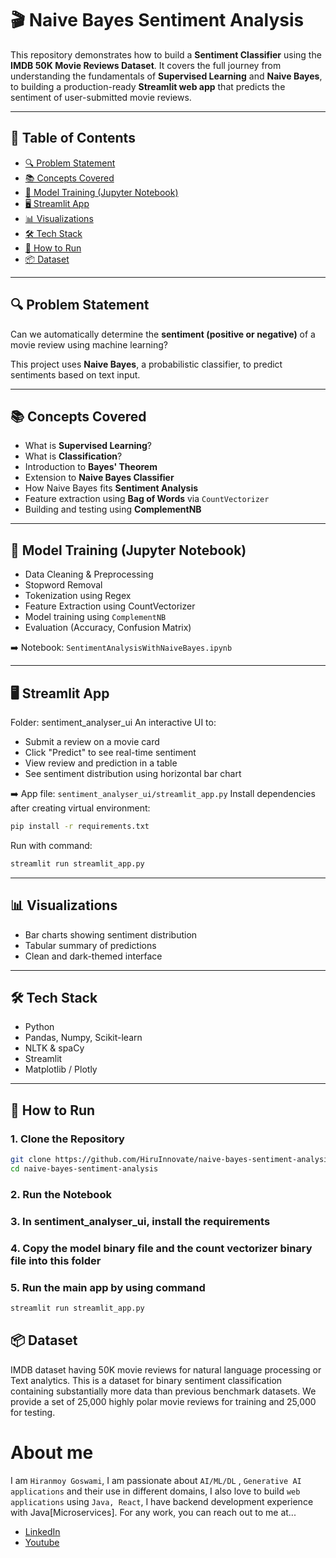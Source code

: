 # 🎬 Naive Bayes Sentiment Analysis

This repository demonstrates how to build a **Sentiment Classifier** using the **IMDB 50K Movie Reviews Dataset**. It covers the full journey from understanding the fundamentals of **Supervised Learning** and **Naive Bayes**, to building a production-ready **Streamlit web app** that predicts the sentiment of user-submitted movie reviews.

---

## 📌 Table of Contents

- [🔍 Problem Statement](#-problem-statement)
- [📚 Concepts Covered](#-concepts-covered)
- [🧪 Model Training (Jupyter Notebook)](#-model-training-jupyter-notebook)
- [🖥️ Streamlit App](#️-streamlit-app)
- [📊 Visualizations](#-visualizations)
- [🛠️ Tech Stack](#️-tech-stack)
- [🚀 How to Run](#-how-to-run)
- [📦 Dataset](#-dataset)


---

## 🔍 Problem Statement

Can we automatically determine the **sentiment (positive or negative)** of a movie review using machine learning?

This project uses **Naive Bayes**, a probabilistic classifier, to predict sentiments based on text input.

---

## 📚 Concepts Covered

- What is **Supervised Learning**?
- What is **Classification**?
- Introduction to **Bayes' Theorem**
- Extension to **Naive Bayes Classifier**
- How Naive Bayes fits **Sentiment Analysis**
- Feature extraction using **Bag of Words** via `CountVectorizer`
- Building and testing using **ComplementNB**

---

## 🧪 Model Training (Jupyter Notebook)

- Data Cleaning & Preprocessing
- Stopword Removal
- Tokenization using Regex
- Feature Extraction using CountVectorizer
- Model training using `ComplementNB`
- Evaluation (Accuracy, Confusion Matrix)

➡️ Notebook: `SentimentAnalysisWithNaiveBayes.ipynb`

---

## 🖥️ Streamlit App
Folder: sentiment_analyser_ui
An interactive UI to:
- Submit a review on a movie card
- Click "Predict" to see real-time sentiment
- View review and prediction in a table
- See sentiment distribution using horizontal bar chart

➡️ App file: `sentiment_analyser_ui/streamlit_app.py`
Install dependencies after creating virtual environment:
```bash
pip install -r requirements.txt
```


Run with command:
```bash
streamlit run streamlit_app.py
```

---

## 📊 Visualizations

- Bar charts showing sentiment distribution
- Tabular summary of predictions
- Clean and dark-themed interface

---

## 🛠️ Tech Stack

- Python
- Pandas, Numpy, Scikit-learn
- NLTK & spaCy
- Streamlit
- Matplotlib / Plotly

---

## 🚀 How to Run

### 1. Clone the Repository

```bash
git clone https://github.com/HiruInnovate/naive-bayes-sentiment-analysis.git
cd naive-bayes-sentiment-analysis
```
### 2. Run the Notebook
### 3. In sentiment_analyser_ui, install the requirements
### 4. Copy the model binary file and the count vectorizer binary file into this folder
### 5. Run the main app by using command
```bash
streamlit run streamlit_app.py
```
## 📦 Dataset
IMDB dataset having 50K movie reviews for natural language processing or Text analytics. This is a dataset for binary sentiment classification containing substantially more data than previous benchmark datasets. We provide a set of 25,000 highly polar movie reviews for training and 25,000 for testing.

# About me
I am `Hiranmoy Goswami`, I am passionate about `AI/ML/DL` , `Generative AI applications` and their use in different domains, I also love to build `web applications` using `Java, React`, I have backend development experience with Java[Microservices]. For any work, you can reach out to me at...

* [LinkedIn](https://www.linkedin.com/in/hiranmoy-goswami-1997-dev/)
* [Youtube](https://www.youtube.com/channel/UCzQ9e6BsI1XiBWD3wlBRfrQ)